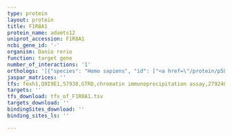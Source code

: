 ```yaml
---
type: protein
layout: protein
title: F1R8A1
protein_name: adamts12
uniprot_accession: F1R8A1
ncbi_gene_id: '-'
organism: Danio rerio
function: target gene
number_of_interactions: '1'
orthologs: '[{"species": "Homo sapiens", "id": ["<a href=\"/protein/p58397\">P58397</a>"]}, {"species": "Mus musculus", "id": ["<a href=\"/protein/q811b3\">Q811B3</a>"]}, {"species": "Rattus norvegicus", "id": ["<a href=\"/protein/d3ztj3\">D3ZTJ3</a>"]}, {"species": "Caenorhabditis elegans", "id": ["<a href=\"/protein/p90884\">P90884</a>"]}]'
jaspar_matrices: ''
tfs: foxh1,Q9I9E1,57930,GTRD,chromatin immunoprecipitation assay,27924024%5Buid%5D,No
targets: ''
tfs_download: tfs_of_F1R8A1.tsv
targets_download: ''
bindingSites_download: ''
binding_sites_ls: ''

---
```

